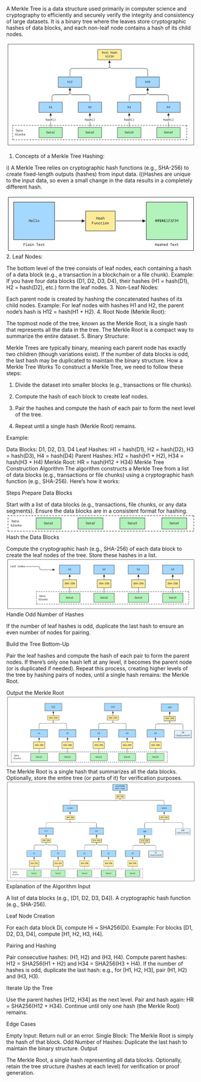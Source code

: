 A Merkle Tree is a data structure used primarily in computer science and cryptography to efficiently and securely verify the integrity and consistency of large datasets. It is a binary tree where the leaves store cryptographic hashes of data blocks, and each non-leaf node contains a hash of its child nodes.

![alt text](image.png)

1. Concepts of a Merkle Tree
Hashing:

i) A Merkle Tree relies on cryptographic hash functions (e.g., SHA-256) to create fixed-length outputs (hashes)  from input data.
i))Hashes are unique to the input data, so even a small change in the data results in a completely different hash.

![alt text](image-1.png)
2. Leaf Nodes:

The bottom level of the tree consists of leaf nodes, each containing a hash of a data block (e.g., a transaction in a blockchain or a file chunk).
Example: If you have four data blocks (D1, D2, D3, D4), their hashes (H1 = hash(D1), H2 = hash(D2), etc.) form the leaf nodes.
3. Non-Leaf Nodes:

Each parent node is created by hashing the concatenated hashes of its child nodes.
Example: For leaf nodes with hashes H1 and H2, the parent node’s hash is H12 = hash(H1 + H2).
4. Root Node (Merkle Root):

The topmost node of the tree, known as the Merkle Root, is a single hash that represents all the data in the tree.
The Merkle Root is a compact way to summarize the entire dataset.
5. Binary Structure:

Merkle Trees are typically binary, meaning each parent node has exactly two children (though variations exist).
If the number of data blocks is odd, the last hash may be duplicated to maintain the binary structure.
How a Merkle Tree Works
To construct a Merkle Tree, we need to follow these steps:

1. Divide the dataset into smaller blocks (e.g., transactions or file chunks).

2. Compute the hash of each block to create leaf nodes.

3. Pair the hashes and compute the hash of each pair to form the next level of the tree.

4. Repeat until a single hash (Merkle Root) remains.

Example:

Data Blocks: D1, D2, D3, D4
Leaf Hashes: H1 = hash(D1), H2 = hash(D2), H3 = hash(D3), H4 = hash(D4)
Parent Hashes: H12 = hash(H1 + H2), H34 = hash(H3 + H4)
Merkle Root: HR = hash(H12 + H34)
Merkle Tree Construction Algorithm
The algorithm constructs a Merkle Tree from a list of data blocks (e.g., transactions or file chunks) using a cryptographic hash function (e.g., SHA-256). Here’s how it works:

Steps
Prepare Data Blocks

Start with a list of data blocks (e.g., transactions, file chunks, or any data segments). Ensure the data blocks are in a consistent format for hashing.
![alt text](image-2.png)
Hash the Data Blocks

Compute the cryptographic hash (e.g., SHA-256) of each data block to create the leaf nodes of the tree. Store these hashes in a list.
![alt text](image-3.png)
Handle Odd Number of Hashes

If the number of leaf hashes is odd, duplicate the last hash to ensure an even number of nodes for pairing.

Build the Tree Bottom-Up

Pair the leaf hashes and compute the hash of each pair to form the parent nodes. If there’s only one hash left at any level, it becomes the parent node (or is duplicated if needed). Repeat this process, creating higher levels of the tree by hashing pairs of nodes, until a single hash remains: the Merkle Root.

Output the Merkle Root
![alt text](image-4.png)
The Merkle Root is a single hash that summarizes all the data blocks. Optionally, store the entire tree (or parts of it) for verification purposes.
![alt text](image-5.png)
Explanation of the Algorithm
Input

A list of data blocks (e.g., [D1, D2, D3, D4]). A cryptographic hash function (e.g., SHA-256).

Leaf Node Creation

For each data block Di, compute Hi = SHA256(Di). Example: For blocks [D1, D2, D3, D4], compute [H1, H2, H3, H4].

Pairing and Hashing

Pair consecutive hashes: (H1, H2) and (H3, H4). Compute parent hashes: H12 = SHA256(H1 + H2) and H34 = SHA256(H3 + H4). If the number of hashes is odd, duplicate the last hash: e.g., for [H1, H2, H3], pair (H1, H2) and (H3, H3).

Iterate Up the Tree

Use the parent hashes [H12, H34] as the next level. Pair and hash again: HR = SHA256(H12 + H34). Continue until only one hash (the Merkle Root) remains.

Edge Cases

Empty Input: Return null or an error.
Single Block: The Merkle Root is simply the hash of that block.
Odd Number of Hashes: Duplicate the last hash to maintain the binary structure.
Output

The Merkle Root, a single hash representing all data blocks. Optionally, retain the tree structure (hashes at each level) for verification or proof generation.